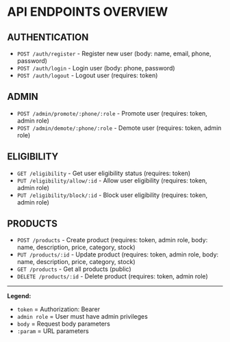 # API ENDPOINTS OVERVIEW

## AUTHENTICATION

- `POST /auth/register` - Register new user (body: name, email, phone, password)
- `POST /auth/login` - Login user (body: phone, password)
- `POST /auth/logout` - Logout user (requires: token)

## ADMIN

- `POST /admin/promote/:phone/:role` - Promote user (requires: token, admin role)
- `POST /admin/demote/:phone/:role` - Demote user (requires: token, admin role)

## ELIGIBILITY

- `GET /eligibility` - Get user eligibility status (requires: token)
- `PUT /eligibility/allow/:id` - Allow user eligibility (requires: token, admin role)
- `PUT /eligibility/block/:id` - Block user eligibility (requires: token, admin role)

## PRODUCTS

- `POST /products` - Create product (requires: token, admin role, body: name, description, price, category, stock)
- `PUT /products/:id` - Update product (requires: token, admin role, body: name, description, price, category, stock)
- `GET /products` - Get all products (public)
- `DELETE /products/:id` - Delete product (requires: token, admin role)

---
**Legend:**

- `token` = Authorization: Bearer <token>
- `admin role` = User must have admin privileges
- `body` = Request body parameters
- `:param` = URL parameters
